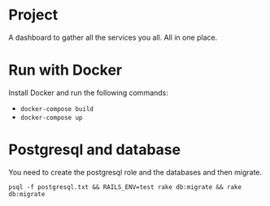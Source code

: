 # Project

A dashboard to gather all the services you all. All in one place.

# Run with Docker
Install Docker and run the following commands:
- `docker-compose build`
- `docker-compose up`

# Postgresql and database

You need to create the postgresql role and the databases and then migrate.

    psql -f postgresql.txt && RAILS_ENV=test rake db:migrate && rake db:migrate
